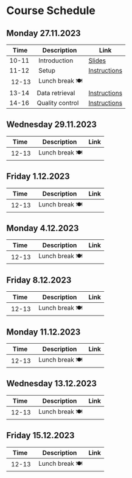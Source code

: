 # Course Schedule

## Monday 27.11.2023  

| Time | Description | Link |
| --- | --- | -- |
| 10-11 | Introduction | [Slides](../Lectures/01_introduction.pdf) |
| 11-12 | Setup | [Instructions](README.md#setup) |
| 12-13 | Lunch break :plate_with_cutlery: | |
| 13-14 | Data retrieval | [Instructions](README.md#data) |
| 14-16 | Quality control | [Instructions](README.md#data) |

## Wednesday 29.11.2023

| Time | Description | Link |
| --- | --- | -- |
| 12-13 | Lunch break :plate_with_cutlery: | |

## Friday 1.12.2023

| Time | Description | Link |
| --- | --- | -- |
| 12-13 | Lunch break :plate_with_cutlery: |

## Monday 4.12.2023

| Time | Description | Link |
| --- | --- | -- |
| 12-13 | Lunch break :plate_with_cutlery: |

## Friday 8.12.2023

| Time | Description | Link |
| --- | --- | -- |
| 12-13 | Lunch break :plate_with_cutlery: |

## Monday 11.12.2023

| Time | Description | Link |
| --- | --- | -- |
| 12-13 | Lunch break :plate_with_cutlery: |

## Wednesday 13.12.2023

| Time | Description | Link |
| --- | --- | -- |
| 12-13 | Lunch break :plate_with_cutlery: |

## Friday 15.12.2023

| Time | Description | Link |
| --- | --- | -- |
| 12-13 | Lunch break :plate_with_cutlery: |
